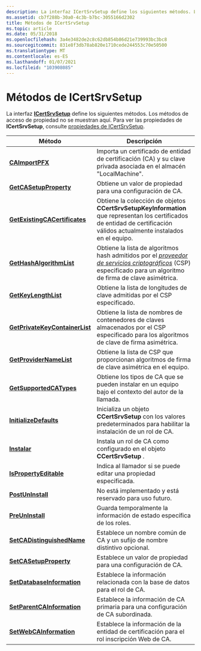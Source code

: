 ```yaml
---
description: La interfaz ICertSrvSetup define los siguientes métodos. Los métodos de acceso de propiedad no se muestran aquí. Para ver las propiedades de ICertSrvSetup, consulte propiedades de ICertSrvSetup.
ms.assetid: cb7f288b-30a0-4c3b-b7bc-3055166d2302
title: Métodos de ICertSrvSetup
ms.topic: article
ms.date: 05/31/2018
ms.openlocfilehash: 3a4e3482de2c8c62db854b86d21e739993bc3bc8
ms.sourcegitcommit: 831e8f3db78ab820e1710cede244553c70e50500
ms.translationtype: MT
ms.contentlocale: es-ES
ms.lasthandoff: 01/07/2021
ms.locfileid: "103908085"
---
```

# <a name="methods-of-icertsrvsetup"></a>Métodos de ICertSrvSetup

La interfaz [**ICertSrvSetup**](/windows/desktop/api/Casetup/nn-casetup-icertsrvsetup) define los siguientes métodos. Los métodos de acceso de propiedad no se muestran aquí. Para ver las propiedades de **ICertSrvSetup**, consulte [propiedades de ICertSrvSetup](properties-of-icertsrvsetup.md).



| Método                                                                         | Descripción                                                                                                                                                                                                                                               |
|--------------------------------------------------------------------------------|-----------------------------------------------------------------------------------------------------------------------------------------------------------------------------------------------------------------------------------------------------------|
| [**CAImportPFX**](/windows/desktop/api/Casetup/nf-casetup-icertsrvsetup-caimportpfx)                               | Importa un certificado de entidad de certificación (CA) y su clave privada asociada en el almacén "LocalMachine".                                                                                                                                          |
| [**GetCASetupProperty**](/windows/desktop/api/Casetup/nf-casetup-icertsrvsetup-getcasetupproperty)                 | Obtiene un valor de propiedad para una configuración de CA.                                                                                                                                                                                                             |
| [**GetExistingCACertificates**](/windows/desktop/api/Casetup/nf-casetup-icertsrvsetup-getexistingcacertificates)   | Obtiene la colección de objetos **CCertSrvSetupKeyInformation** que representan los certificados de entidad de certificación válidos actualmente instalados en el equipo.                                                                                                                  |
| [**GetHashAlgorithmList**](/windows/desktop/api/Casetup/nf-casetup-icertsrvsetup-gethashalgorithmlist)             | Obtiene la lista de algoritmos hash admitidos por el [*proveedor de servicios criptográficos*](../secgloss/c-gly.md) (CSP) especificado para un algoritmo de firma de clave asimétrica. |
| [**GetKeyLengthList**](/windows/desktop/api/Casetup/nf-casetup-icertsrvsetup-getkeylengthlist)                     | Obtiene la lista de longitudes de clave admitidas por el CSP especificado.                                                                                                                                                                                              |
| [**GetPrivateKeyContainerList**](/windows/desktop/api/Casetup/nf-casetup-icertsrvsetup-getprivatekeycontainerlist) | Obtiene la lista de nombres de contenedores de claves almacenados por el CSP especificado para los algoritmos de clave de firma asimétrica.                                                                                                                                                 |
| [**GetProviderNameList**](/windows/desktop/api/Casetup/nf-casetup-icertsrvsetup-getprovidernamelist)               | Obtiene la lista de CSP que proporcionan algoritmos de firma de clave asimétrica en el equipo.                                                                                                                                                                   |
| [**GetSupportedCATypes**](/windows/desktop/api/Casetup/nf-casetup-icertsrvsetup-getsupportedcatypes)               | Obtiene los tipos de CA que se pueden instalar en un equipo bajo el contexto del autor de la llamada.                                                                                                                                                                       |
| [**InitializeDefaults**](/windows/desktop/api/Casetup/nf-casetup-icertsrvsetup-initializedefaults)                 | Inicializa un objeto **CCertSrvSetup** con los valores predeterminados para habilitar la instalación de un rol de CA.                                                                                                                                                           |
| [**Instalar**](/windows/desktop/api/Casetup/nf-casetup-icertsrvsetup-install)                                       | Instala un rol de CA como configurado en el objeto **CCertSrvSetup** .                                                                                                                                                                                         |
| [**IsPropertyEditable**](/windows/desktop/api/Casetup/nf-casetup-icertsrvsetup-ispropertyeditable)                 | Indica al llamador si se puede editar una propiedad especificada.                                                                                                                                                                                       |
| [**PostUnInstall**](/windows/desktop/api/Casetup/nf-casetup-icertsrvsetup-postuninstall)                           | No está implementado y está reservado para uso futuro.                                                                                                                                                                                                        |
| [**PreUnInstall**](/windows/desktop/api/Casetup/nf-casetup-icertsrvsetup-preuninstall)                             | Guarda temporalmente la información de estado específica de los roles.                                                                                                                                                                                                        |
| [**SetCADistinguishedName**](/windows/desktop/api/Casetup/nf-casetup-icertsrvsetup-setcadistinguishedname)         | Establece un nombre común de CA y un sufijo de nombre distintivo opcional.                                                                                                                                                                                          |
| [**SetCASetupProperty**](/windows/desktop/api/Casetup/nf-casetup-icertsrvsetup-setcasetupproperty)                 | Establece un valor de propiedad para una configuración de CA.                                                                                                                                                                                                             |
| [**SetDatabaseInformation**](/windows/desktop/api/Casetup/nf-casetup-icertsrvsetup-setdatabaseinformation)         | Establece la información relacionada con la base de datos para el rol de CA.                                                                                                                                                                                                    |
| [**SetParentCAInformation**](/windows/desktop/api/Casetup/nf-casetup-icertsrvsetup-setparentcainformation)         | Establece la información de CA primaria para una configuración de CA subordinada.                                                                                                                                                                                        |
| [**SetWebCAInformation**](/windows/desktop/api/Casetup/nf-casetup-icertsrvsetup-setwebcainformation)               | Establece la información de la entidad de certificación para el rol inscripción Web de CA.                                                                                                                                                                                                   |



 

 

 
